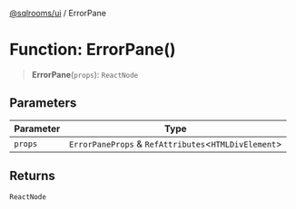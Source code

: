 [@sqlrooms/ui](../index.md) / ErrorPane

# Function: ErrorPane()

> **ErrorPane**(`props`): `ReactNode`

## Parameters

| Parameter | Type |
| ------ | ------ |
| `props` | `ErrorPaneProps` & `RefAttributes`\<`HTMLDivElement`\> |

## Returns

`ReactNode`
